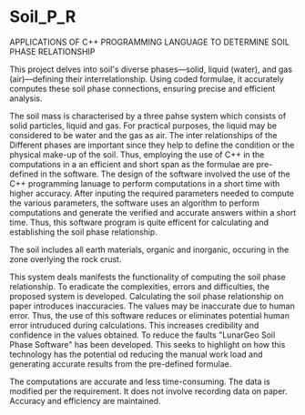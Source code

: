 # Soil_P_R
APPLICATIONS OF C++ PROGRAMMING LANGUAGE TO DETERMINE SOIL PHASE RELATIONSHIP

This project delves into soil's diverse phases—solid, liquid (water), and gas (air)—defining their interrelationship. Using coded formulae, it accurately computes these soil phase connections, ensuring precise and efficient analysis.

The soil mass is characterised by a three pahse system which consists of solid particles, liquid and gas. For practical purposes, the liquid may be considered to be 
water and the gas as air. The inter relationships of the Different phases are important since they help to define the condition or the physical make-up of the soil.
Thus, employing the use of C++ in the computations in a an efficient and short span as the formulae are pre-defined in the software. The design of the software 
involved the use of the C++ programming lanuage to perform computations in a short time with higher accuracy. After inputing the required parameters needed to compute 
the various parameters, the software uses an algorithm to perform computations and generate the verified and accurate answers within a short time. 
Thus, this software program is quite efficent for calculating and establishing the soil phase relationship. 


The soil includes all earth materials, organic and inorganic, occuring in the zone overlying the rock crust. 

This system deals manifests the functionality of computing the soil phase relationship. To eradicate the complexities, errors and difficulties, the proposed system is
developed. Calculating the soil phase relationship on paper introduces inaccuracies. The values may be inaccurate due to human error. Thus, the use of this software reduces
or eliminates potential human error intruduced during calculations. This increases credibility and confidence in the values obtained. To reduce the faults "LunarGeo Soil Phase Software"
has been developed. This seeks to highlight on how this technology has the potential od reducing the manual work load and generating accurate results from the pre-defined formulae.


The computations are accurate and less time-consuming.
The data is modified per the requirement.
It does not involve recording data on paper.
Accuracy and efficiency are maintained.
